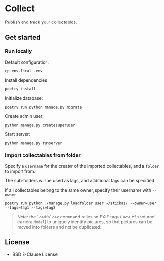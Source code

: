 # Collect

Publish and track your collectables.

## Get started

### Run locally

Default configuration:
```
cp env.local .env
```

Install dependencies
```
poetry install
```

Initialize database:
```
poetry run python manage.py migrate
```

Create admin user:
```
python manage.py createsuperuser
```

Start server:
```
python manage.py runserver
```

### Import collectables from folder

Specify a `username` for the creator of the imported collectables, and a `folder` to import from.

The sub-folders will be used as tags, and additional tags can be specified.

If all collectables belong to the same owner, specify their username with `--owner`

```
poetry run python ./manage.py loadfolder user ~/stickaz/ --owner=user --tags=tag1 --tags=tag2
```

> Note: the `loadfolder` command relies on EXIF tags (`Date` of shot and camera `Model`) to uniquely
> identify pictures, so that pictures can be moved into folders and not be duplicated.


## License

* BSD 3-Clause License
